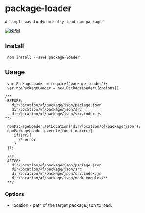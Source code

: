 # package-loader
    
    A simple way to dynamically load npm packages 
  
[![NPM](https://nodei.co/npm/package-loader.png?downloads=true&downloadRank=true&stars=true)](https://nodei.co/npm/package-loader?downloads=true&downloadRank=true&stars=true)


## Install

```
 npm install --save package-loader
```

## Usage

```
 var PackageLoader = require('package-loader');
 var npmPackageLoader = new PackageLoader({options});

/**
 BEFORE: 
   dir/location/of/package/json/package.json
   dir/location/of/package/json/src
   dir/location/of/package/json/src/index.js
**/

 npmPackageLoader.setLocation('dir/location/of/package/json');
 npmPackageLoader.execute(function(err){
    if(err){
      // error
    }
 });
  
 /**
 AFTER: 
   dir/location/of/package/json/package.json
   dir/location/of/package/json/src
   dir/location/of/package/json/src/index.js
   dir/location/of/package/json/node_modules/**
 **/

```

### Options 
 
  - location - path of the target package.json to load.
